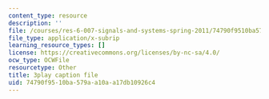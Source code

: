 ```yaml
---
content_type: resource
description: ''
file: /courses/res-6-007-signals-and-systems-spring-2011/74790f9510ba579aa10aa17db10926c4_nuzA75DpSuw.vtt
file_type: application/x-subrip
learning_resource_types: []
license: https://creativecommons.org/licenses/by-nc-sa/4.0/
ocw_type: OCWFile
resourcetype: Other
title: 3play caption file
uid: 74790f95-10ba-579a-a10a-a17db10926c4
---
```

